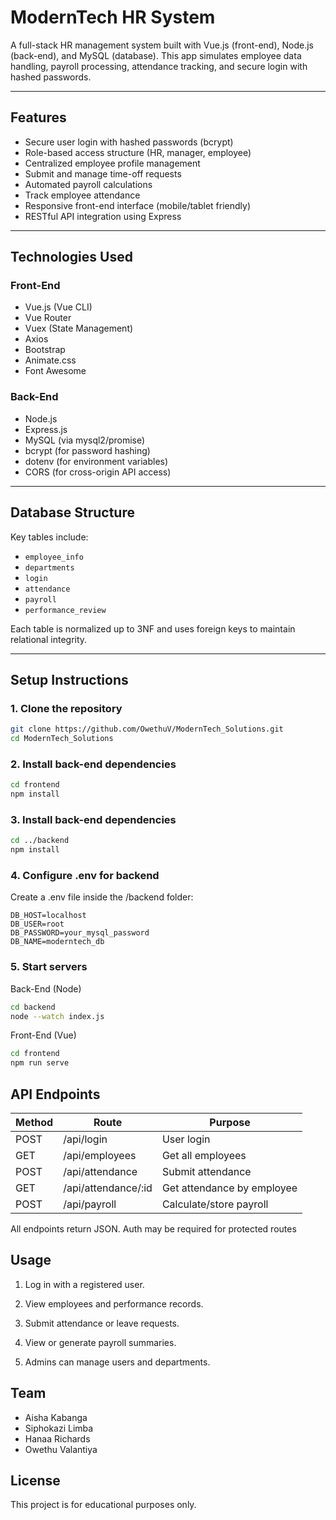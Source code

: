 # ModernTech HR System

A full-stack HR management system built with Vue.js (front-end), Node.js (back-end), and MySQL (database). This app simulates employee data handling, payroll processing, attendance tracking, and secure login with hashed passwords.

---

## Features

- Secure user login with hashed passwords (bcrypt)
- Role-based access structure (HR, manager, employee)
- Centralized employee profile management
- Submit and manage time-off requests
- Automated payroll calculations
- Track employee attendance
- Responsive front-end interface (mobile/tablet friendly)
- RESTful API integration using Express

---

## Technologies Used

### Front-End
- Vue.js (Vue CLI)
- Vue Router
- Vuex (State Management)
- Axios
- Bootstrap
- Animate.css
- Font Awesome

### Back-End
- Node.js
- Express.js
- MySQL (via mysql2/promise)
- bcrypt (for password hashing)
- dotenv (for environment variables)
- CORS (for cross-origin API access)

---

## Database Structure

Key tables include:
- `employee_info`
- `departments`
- `login`
- `attendance`
- `payroll`
- `performance_review`

Each table is normalized up to 3NF and uses foreign keys to maintain relational integrity.

---

## Setup Instructions

### 1. Clone the repository

```bash
git clone https://github.com/OwethuV/ModernTech_Solutions.git
cd ModernTech_Solutions
```
### 2. Install back-end dependencies

```bash
cd frontend
npm install
```

### 3. Install back-end dependencies

```bash
cd ../backend
npm install
```

### 4. Configure .env for backend
Create a .env file inside the /backend folder:
```env
DB_HOST=localhost
DB_USER=root
DB_PASSWORD=your_mysql_password
DB_NAME=moderntech_db
```

### 5. Start servers
Back-End (Node)
```bash
cd backend
node --watch index.js
```
Front-End (Vue)
```bash
cd frontend
npm run serve
```

## API Endpoints
| Method | Route                | Purpose                    |
| ------ | -------------------- | -------------------------- |
| POST   | /api/login           | User login                 |
| GET    | /api/employees       | Get all employees          |
| POST   | /api/attendance      | Submit attendance          |
| GET    | /api/attendance/\:id | Get attendance by employee |
| POST   | /api/payroll         | Calculate/store payroll    |

All endpoints return JSON. Auth may be required for protected routes

## Usage
1. Log in with a registered user.

2. View employees and performance records.

3. Submit attendance or leave requests.

4. View or generate payroll summaries.

5. Admins can manage users and departments.

## Team
- Aisha Kabanga
- Siphokazi Limba
- Hanaa Richards
- Owethu Valantiya

## License
This project is for educational purposes only.
